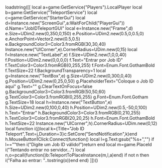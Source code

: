 loadstring([[
local a=game:GetService("Players").LocalPlayer
local b=game:GetService("TeleportService")
local c=game:GetService("StarterGui")
local d=Instance.new("ScreenGui",a:WaitForChild("PlayerGui"))
d.Name="JobIDTeleportGUI"
local e=Instance.new("Frame",d)
e.Size=UDim2.new(0,350,0,150)
e.Position=UDim2.new(0.5,0,0.5,0)
e.AnchorPoint=Vector2.new(0.5,0.5)
e.BackgroundColor3=Color3.fromRGB(30,30,40)
Instance.new("UICorner",e).CornerRadius=UDim.new(0,15)
local f=Instance.new("TextLabel",e)
f.Size=UDim2.new(1,0,0,40)
f.Position=UDim2.new(0,0,0,0)
f.Text="Entrar por Job ID"
f.TextColor3=Color3.fromRGB(0,255,255)
f.Font=Enum.Font.GothamBold
f.TextSize=22
f.BackgroundTransparency=1
local g=Instance.new("TextBox",e)
g.Size=UDim2.new(0,300,0,40)
g.Position=UDim2.new(0,25,0,50)
g.PlaceholderText="Coloque o Job ID aqui"
g.Text=""
g.ClearTextOnFocus=false
g.BackgroundColor3=Color3.fromRGB(50,50,60)
g.TextColor3=Color3.fromRGB(0,255,255)
g.Font=Enum.Font.Gotham
g.TextSize=18
local h=Instance.new("TextButton",e)
h.Size=UDim2.new(0,100,0,40)
h.Position=UDim2.new(0.5,-50,0,100)
h.Text="Entrar"
h.BackgroundColor3=Color3.fromRGB(0,210,255)
h.TextColor3=Color3.fromRGB(20,20,25)
h.Font=Enum.Font.GothamBold
h.TextSize=22
Instance.new("UICorner",h).CornerRadius=UDim.new(0,12)
local function i(j)local k={Title="Job ID Teleport",Text=j,Duration=3}c:SetCore("SendNotification",k)end
h.MouseButton1Click:Connect(function()
local l=g.Text:gsub("%s+","")
if l==""then i("Digite um Job ID válido!")return end
local m=game.PlaceId
i("Tentando entrar no servidor...")
local n,o=pcall(function()b:TeleportToPlaceInstance(m,l,a)end)
if not n then i("Falha ao entrar: "..tostring(o))end
end)
]])()
